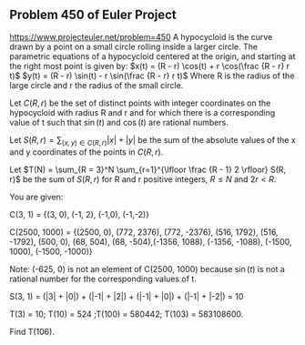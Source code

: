 ## Problem 450 of Euler Project 
https://www.projecteuler.net/problem=450
A hypocycloid is the curve drawn by a point on a small circle rolling inside a larger circle. The parametric equations of a hypocycloid centered at the origin, and starting at the right most point is given by:
$x(t) = (R - r) \cos(t) + r \cos(\frac {R - r} r t)$
$y(t) = (R - r) \sin(t) - r \sin(\frac {R - r} r t)$
Where R is the radius of the large circle and r the radius of the small circle.


Let $C(R, r)$ be the set of distinct points with integer coordinates on the hypocycloid with radius R and r and for which there is a corresponding value of t such that $\sin(t)$ and $\cos(t)$ are rational numbers.

Let $S(R, r) = \sum_{(x,y) \in C(R, r)} |x| + |y|$ be the sum of the absolute values of the x and y coordinates of the points in $C(R, r)$.


Let $T(N) = \sum_{R = 3}^N \sum_{r=1}^{\lfloor \frac {R - 1} 2 \rfloor} S(R, r)$ be the sum of $S(R, r)$ for R and r positive integers, $R\leq N$  and $2r < R$.

You are given:


C(3, 1) =
{(3, 0), (-1, 2), (-1,0), (-1,-2)}


C(2500, 1000) =
{(2500, 0), (772, 2376), (772, -2376), (516, 1792),
 (516, -1792), (500, 0), (68, 504), (68, -504),(-1356, 1088), (-1356, -1088), (-1500, 1000), (-1500, -1000)}



Note: (-625, 0) is not an element of C(2500, 1000) because $\sin(t)$ is not a rational number for the corresponding values of t.

S(3, 1) = (|3| + |0|) + (|-1| + |2|) + (|-1| + |0|) + (|-1| + |-2|) = 10

T(3) = 10; T(10) = 524 ;T(100) = 580442; T(103) = 583108600.


Find T(106).